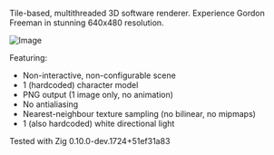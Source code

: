 Tile-based, multithreaded 3D software renderer.
Experience Gordon Freeman in stunning 640x480 resolution.

![Image](out.png)

Featuring:
- Non-interactive, non-configurable scene
- 1 (hardcoded) character model
- PNG output (1 image only, no animation)
- No antialiasing
- Nearest-neighbour texture sampling (no bilinear, no mipmaps)
- 1 (also hardcoded) white directional light


Tested with Zig 0.10.0-dev.1724+51ef31a83